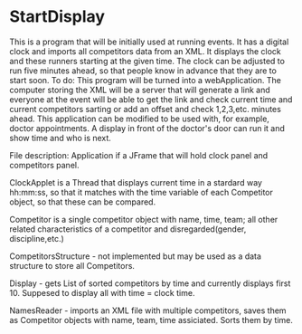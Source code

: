 # StartDisplay
This is a program that will be initially used at running events. It has a digital clock and imports all competitors data from an XML. It displays the clock and these runners starting at the given time. The clock can be adjusted to run five minutes ahead, so that people know in advance that they are to start soon. 
To do: This program will be turned into a webApplication. The computer storing the XML will be a server  that will generate a link and everyone at the event will be able to get the link and check current time and current competitors sarting or add an offset and check 1,2,3,etc. minutes ahead.
This application can be modified to be used with, for example, doctor appointments. A display in front of the doctor's door can run it and show time and who is next.


File description:
Application if a JFrame that will hold clock panel and competitors panel.

ClockApplet is a Thread that displays current time in a stardard way hh:mm:ss, so that it matches with the time variable of each Competitor object, so that these can be compared.

Competitor is a single competitor object with name, time, team; all other related characteristics of a competitor and disregarded(gender, discipline,etc.)

CompetitorsStructure - not implemented but may be used as a data structure to store all Competitors.

Display - gets List of sorted competitors by time and currently displays first 10. Suppesed to display all with time = clock time.

NamesReader - imports an XML file with multiple competitors, saves them as Competitor objects with name, team, time assiciated. Sorts them by time.
